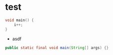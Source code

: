 # test

```c
void main() {
    i++;
}
```

- asdf

```java
public static final void main(String[] args) {}
```
